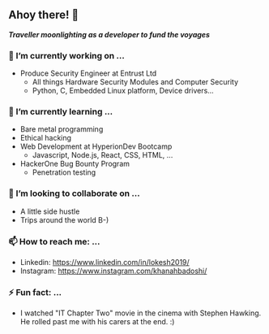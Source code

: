 ## Ahoy there! 👋
_**Traveller moonlighting as a developer to fund the voyages**_

### 🔭 I’m currently working on ...
- Produce Security Engineer at Entrust Ltd
    - All things Hardware Security Modules and Computer Security
    - Python, C, Embedded Linux platform, Device drivers...

### 🌱 I’m currently learning ...
- Bare metal programming
- Ethical hacking
- Web Development at HyperionDev Bootcamp
    - Javascript, Node.js, React, CSS, HTML, ...
- HackerOne Bug Bounty Program
    - Penetration testing

### 👯 I’m looking to collaborate on ...
- A little side hustle
- Trips around the world B-)

### 📫 How to reach me: ...
- Linkedin: https://www.linkedin.com/in/lokesh2019/
- Instagram: https://www.instagram.com/khanahbadoshi/

### ⚡ Fun fact: ...
- I watched "IT Chapter Two" movie in the cinema with Stephen Hawking. He rolled past me with his carers at the end. :)
